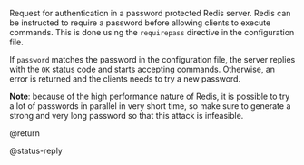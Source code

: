 Request for authentication in a password protected Redis server. Redis can be
instructed to require a password before allowing clients to execute commands.
This is done using the `requirepass` directive in the configuration file.

If `password` matches the password in the configuration file, the server replies
with the `OK` status code and starts accepting commands. Otherwise, an error is
returned and the clients needs to try a new password.

**Note**: because of the high performance nature of Redis, it is possible to try
a lot of passwords in parallel in very short time, so make sure to generate
a strong and very long password so that this attack is infeasible.

@return

@status-reply

